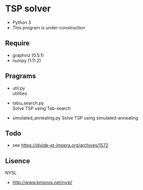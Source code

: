 # TSP solver 
- Python 3
- This program is under-construction

## Require
- graphviz (0.5.1)
- numpy (1.11.2)

## Pragrams
- util.py  
  utilities  

- tabu_search.py  
  Solve TSP using Tab-search  

- simulated_annealing.py
  Solve TSP using simulated-annealing  


## Todo
- see https://divide-et-impera.org/archives/1572  

## Lisence
NYSL 
- http://www.kmonos.net/nysl/
